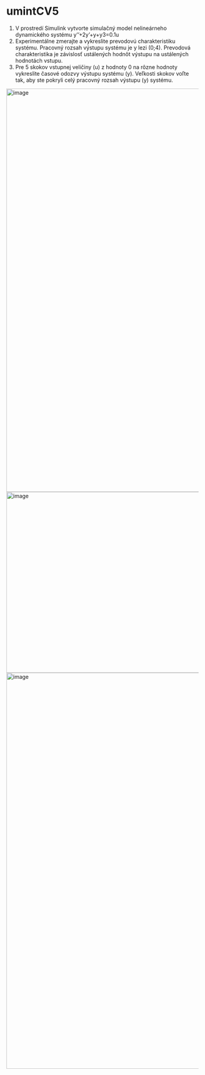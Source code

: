 # umintCV5
1. V prostredí Simulink vytvorte simulačný model nelineárneho dynamického systému 
y’’+2y’+y+y3=0.1u 
2. Experimentálne zmerajte a vykreslite prevodovú charakteristiku systému. Pracovný 
rozsah výstupu systému je y lezi (0;4). Prevodová charakteristika je závislosť ustálených hodnôt výstupu na ustálených hodnotách vstupu. 
3. Pre 5 skokov vstupnej veličiny (u) z hodnoty 0 na rôzne hodnoty vykreslite časové odozvy výstupu systému (y). Veľkosti skokov voľte tak, aby ste pokryli celý pracovný 
rozsah výstupu (y) systému.
<img width="1920" height="1057" alt="image" src="https://github.com/user-attachments/assets/56da7e37-1798-481a-8f0d-f127c5124057" />
<img width="560" height="474" alt="image" src="https://github.com/user-attachments/assets/ecfa6ece-c50b-4740-8404-8203e0092553" />
<img width="1940" height="1038" alt="image" src="https://github.com/user-attachments/assets/78483545-1c96-49cb-99c5-275154baf772" />

